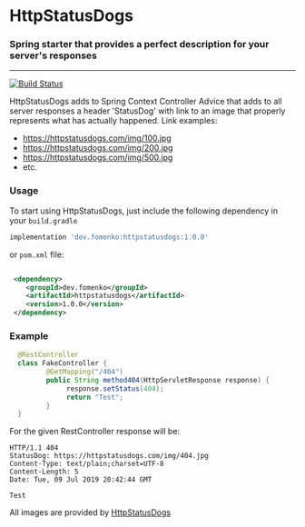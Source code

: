 # HttpStatusDogs
### Spring starter that provides a perfect description for your server's responses

---
[![Build Status](https://travis-ci.org/michaelfmnk/httpstatusdogs.svg?branch=master)](https://travis-ci.org/michaelfmnk/httpstatusdogs) 


HttpStatusDogs adds to Spring Context Controller Advice that adds to all server responses a header 'StatusDog'
with link to an image that properly represents what has actually happened. 
Link examples: 
 - https://httpstatusdogs.com/img/100.jpg
 - https://httpstatusdogs.com/img/200.jpg
 - https://httpstatusdogs.com/img/500.jpg
 - etc.
 
 ### Usage
 
To start using HttpStatusDogs, just include the following dependency in your `build.gradle`
```groovy
implementation 'dev.fomenko:httpstatusdogs:1.0.0'
```

or `pom.xml` file:
```xml

 <dependency>
    <groupId>dev.fomenko</groupId>
    <artifactId>httpstatusdogs</artifactId>
    <version>1.0.0</version>
 </dependency>
```

### Example

```java
  @RestController
  class FakeController {
         @GetMapping("/404")
         public String method404(HttpServletResponse response) {
              response.setStatus(404);
              return "Test";
         }
  }
```
  For the given RestController response will be:
  
```http request
HTTP/1.1 404 
StatusDog: https://httpstatusdogs.com/img/404.jpg
Content-Type: text/plain;charset=UTF-8
Content-Length: 5
Date: Tue, 09 Jul 2019 20:42:44 GMT

Test
``` 

 

 All images are provided by [HttpStatusDogs](https://httpstatusdogs.com)
